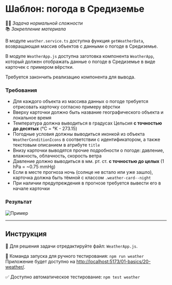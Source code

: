 # Шаблон: погода в Средиземье

👷🏻 _Задача нормальной сложности_\
📚 _Закрепление материала_

<!--start_statement-->

В модуле `weather.service.ts` доступна функция `getWeatherData`, возвращающая массив объектов с данными о погоде в
Средиземье.

В модуле `WeatherApp.js` доступна заготовка компонента `WeatherApp`, который должен отображать данные о погоде в
Средиземье в виде карточек с примером вёрстки.

Требуется закончить реализацию компонента для вывода.

### Требования

- Для каждого объекта из массива данных о погоде требуется отрисовать карточку согласно примеру вёрстки
- Вверху карточки должно быть название географического объекта и локальное время
- Температура должна выводиться в градусах Цельсия **с точностью до десятых** (°C = °K - 273.15)
- Погодные условия должны выводиться иконкой из объекта `WeatherConditionIcons` в соответствии с идентификатором, а
  также текстовым описанием в атрибуте `title`
- Внизу карточки выводятся прочие подробности о погоде: давление, влажность, облачность, скорость ветра
- Давление должно выводиться в мм. рт. ст. **с точностью до целых** (1 hPa = ~0.75 mmHg)
- Если в месте прогноза ночь (солнце не встало или уже зашло), карточка должна быть тёмной с классом
  `.weather-card--night`
- При наличии предупреждения в прогнозе требуется вывести его в начале карточки

### Результат

<img src="https://i.imgur.com/y9DnB7i.png" alt="Пример" />

<!--end_statement-->

---

## Инструкция

📝 Для решения задачи отредактируйте файл: `WeatherApp.js`.

🚀 Команда запуска для ручного тестирования: `npm run weather`\
Приложение будет доступно на [http://localhost:5173/01-basics/20-weather/](http://localhost:5173/01-basics/20-weather/).

✅ Доступно автоматическое тестирование: `npm test weather`
